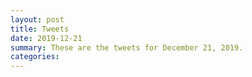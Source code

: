 ```yaml
---
layout: post
title: Tweets
date: 2019-12-21
summary: These are the tweets for December 21, 2019.
categories:
---
```


